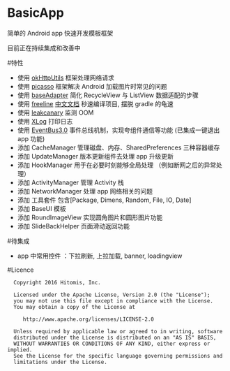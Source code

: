 # BasicApp

简单的 Android app 快速开发模板框架


目前正在持续集成和改善中

#特性

 - 使用 [okHttpUtils](https://github.com/hongyangAndroid/okhttputils) 框架处理网络请求
 - 使用 [picasso](https://github.com/square/picasso) 框架解决 Android 加载图片时常见的问题
 - 使用 [baseAdapter](https://github.com/hongyangAndroid/baseAdapter) 简化 RecycleView 与 ListView 数据适配的步骤
 - 使用 [freeline](https://github.com/alibaba/freeline) [中文文档](https://www.freelinebuild.com/docs/zh_cn/###) 秒速编译项目, 摆脱 gradle 的龟速
 - 使用 [leakcanary](https://github.com/square/leakcanary) 监测 OOM
 - 使用 [XLog](https://github.com/elvishew/XLog) 打印日志
 - 使用 [EventBus3.0](https://github.com/greenrobot/EventBus) 事件总线机制，实现夸组件通信等功能 (已集成一键退出 app 功能)
 - 添加 CacheManager 管理磁盘、内存、SharedPreferences 三种容器缓存
 - 添加 UpdateManager 版本更新组件去处理 app 升级更新
 - 添加 HookManager 用于在必要时刻能够全局处理 （例如断网之后的异常处理）
 - 添加 ActivityManager 管理 Activity 栈
 - 添加 NetworkManager 处理 app 网络相关的问题
 - 添加 工具套件 包含[Package, Dimens, Random, File, IO, Date]
 - 添加 BaseUI 模板
 - 添加 RoundImageView 实现圆角图片和圆形图片功能
 - 添加 SlideBackHelper 页面滑动返回功能

#待集成

 - app 中常用控件 ：下拉刷新, 上拉加载, banner, loadingview


#Licence

      Copyright 2016 Hitomis, Inc.

      Licensed under the Apache License, Version 2.0 (the "License");
      you may not use this file except in compliance with the License.
      You may obtain a copy of the License at

         http://www.apache.org/licenses/LICENSE-2.0

      Unless required by applicable law or agreed to in writing, software
      distributed under the License is distributed on an "AS IS" BASIS,
      WITHOUT WARRANTIES OR CONDITIONS OF ANY KIND, either express or implied.
      See the License for the specific language governing permissions and
      limitations under the License.
 


